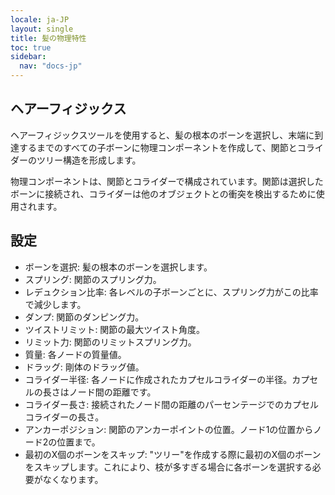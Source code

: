```yaml
---
locale: ja-JP
layout: single
title: 髪の物理特性
toc: true
sidebar:
  nav: "docs-jp"
---
```

## ヘアーフィジックス

ヘアーフィジックスツールを使用すると、髪の根本のボーンを選択し、末端に到達するまでのすべての子ボーンに物理コンポーネントを作成して、関節とコライダーのツリー構造を形成します。

物理コンポーネントは、関節とコライダーで構成されています。関節は選択したボーンに接続され、コライダーは他のオブジェクトとの衝突を検出するために使用されます。

## 設定
* ボーンを選択: 髪の根本のボーンを選択します。
* スプリング: 関節のスプリング力。
* レデュクション比率: 各レベルの子ボーンごとに、スプリング力がこの比率で減少します。
* ダンプ: 関節のダンピング力。
* ツイストリミット: 関節の最大ツイスト角度。
* リミット力: 関節のリミットスプリング力。
* 質量: 各ノードの質量値。
* ドラッグ: 剛体のドラッグ値。
* コライダー半径: 各ノードに作成されたカプセルコライダーの半径。カプセルの長さはノード間の距離です。
* コライダー長さ: 接続されたノード間の距離のパーセンテージでのカプセルコライダーの長さ。
* アンカーポジション: 関節のアンカーポイントの位置。ノード1の位置からノード2の位置まで。
* 最初のX個のボーンをスキップ: "ツリー"を作成する際に最初のX個のボーンをスキップします。これにより、枝が多すぎる場合に各ボーンを選択する必要がなくなります。